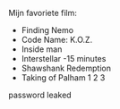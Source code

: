 Mijn favoriete film:
* Finding Nemo
* Code Name: K.O.Z.
* Inside man
* Interstellar -15 minutes
* Shawshank Redemption
* Taking of Palham 1 2 3


password leaked